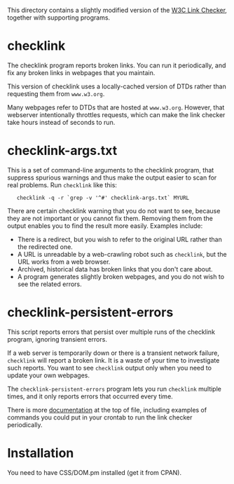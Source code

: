 This directory contains a slightly modified version of the [W3C Link
Checker](http://search.cpan.org/dist/W3C-LinkChecker/), together with
supporting programs.


# checklink

The checklink program reports broken links.  You can run it periodically,
and fix any broken links in webpages that you maintain.

This version of checklink uses a locally-cached version of DTDs rather than
requesting them from `www.w3.org`.

Many webpages refer to DTDs that are hosted at `www.w3.org`.  However, that
webserver intentionally throttles requests, which can make the link checker
take hours instead of seconds to run.


# checklink-args.txt

This is a set of command-line arguments to the checklink program, that
suppress spurious warnings and thus make the output easier to scan for real
problems.  Run `checklink` like this:

```
   checklink -q -r `grep -v '^#' checklink-args.txt` MYURL
```

There are certain checklink warning that you do not want to see, because
they are not important or you cannot fix them.  Removing them from the
output enables you to find the result more easily.
Examples include:
 * There is a redirect, but you wish to refer to the original URL rather than the redirected one.
 * A URL is unreadable by a web-crawling robot such as `checklink`, but the URL works from a web browser.
 * Archived, historical data has broken links that you don't care about.
 * A program generates slightly broken webpages, and you do not wish to see the related errors.


# checklink-persistent-errors

This script reports errors that persist over multiple runs of the
checklink program, ignoring transient errors.

If a web server is temporarily down or there is a transient network
failure, `checklink` will report a broken link.  It is a waste of your time
to investigate such reports.  You want to see `checklink` output only when
you need to update your own webpages.

The `checklink-persistent-errors` program lets you run `checklink` multiple
times, and it only reports errors that occurred every time.

There is more
[documentation](https://raw.githubusercontent.com/plume-lib/checklink/master/checklink-persistent-errors)
at the top of file, including examples of commands you could put in your
crontab to run the link checker periodically.


# Installation

You need to have CSS/DOM.pm installed (get it from CPAN).
